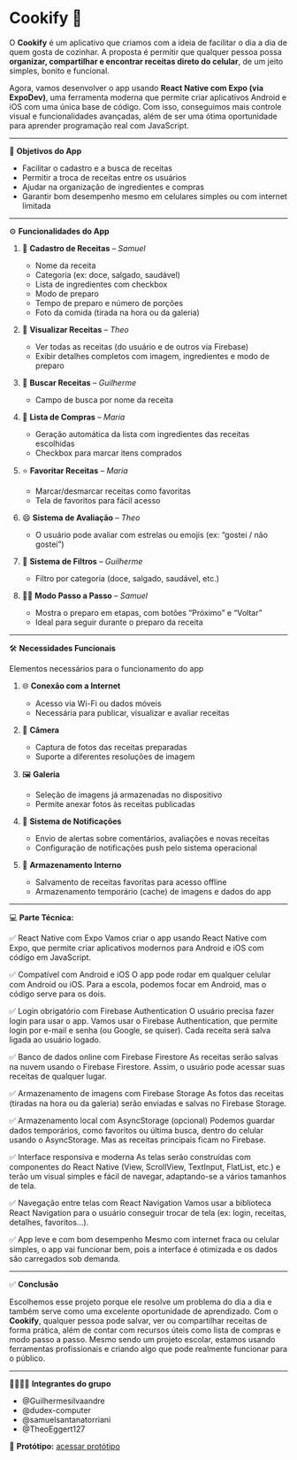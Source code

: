 # Cookify 🍴

O **Cookify** é um aplicativo que criamos com a ideia de facilitar o dia a dia de quem gosta de cozinhar. A proposta é permitir que qualquer pessoa possa **organizar, compartilhar e encontrar receitas direto do celular**, de um jeito simples, bonito e funcional.

Agora, vamos desenvolver o app usando **React Native com Expo (via ExpoDev)**, uma ferramenta moderna que permite criar aplicativos Android e iOS com uma única base de código. Com isso, conseguimos mais controle visual e funcionalidades avançadas, além de ser uma ótima oportunidade para aprender programação real com JavaScript.

---

🎯 **Objetivos do App**

* Facilitar o cadastro e a busca de receitas
* Permitir a troca de receitas entre os usuários
* Ajudar na organização de ingredientes e compras
* Garantir bom desempenho mesmo em celulares simples ou com internet limitada

---

⚙️ **Funcionalidades do App**

1. 📝 **Cadastro de Receitas** – *Samuel*

   * Nome da receita
   * Categoria (ex: doce, salgado, saudável)
   * Lista de ingredientes com checkbox
   * Modo de preparo
   * Tempo de preparo e número de porções
   * Foto da comida (tirada na hora ou da galeria)

2. 👀 **Visualizar Receitas** – *Theo*

   * Ver todas as receitas (do usuário e de outros via Firebase)
   * Exibir detalhes completos com imagem, ingredientes e modo de preparo

3. 🔎 **Buscar Receitas** – *Guilherme*

   * Campo de busca por nome da receita

4. 🛒 **Lista de Compras** – *Maria*

   * Geração automática da lista com ingredientes das receitas escolhidas
   * Checkbox para marcar itens comprados

5. ⭐ **Favoritar Receitas** – *Maria*

   * Marcar/desmarcar receitas como favoritas
   * Tela de favoritos para fácil acesso

6. 😄 **Sistema de Avaliação** – *Theo*

   * O usuário pode avaliar com estrelas ou emojis (ex: “gostei / não gostei”)

7. 🧁 **Sistema de Filtros** – *Guilherme*

   * Filtro por categoria (doce, salgado, saudável, etc.)

8. 👨‍🍳 **Modo Passo a Passo** – *Samuel*

   * Mostra o preparo em etapas, com botões “Próximo” e “Voltar”
   * Ideal para seguir durante o preparo da receita

---

🛠 **Necessidades Funcionais**

   Elementos necessários para o funcionamento do app

1. 🌐 **Conexão com a Internet**

   * Acesso via Wi-Fi ou dados móveis
   * Necessária para publicar, visualizar e avaliar receitas

2. 📸 **Câmera**

   * Captura de fotos das receitas preparadas
   * Suporte a diferentes resoluções de imagem

3. 🖼️ **Galeria**

   * Seleção de imagens já armazenadas no dispositivo
   * Permite anexar fotos às receitas publicadas

4. 🔔 **Sistema de Notificações**

   * Envio de alertas sobre comentários, avaliações e novas receitas
   * Configuração de notificações push pelo sistema operacional

5. 💾 **Armazenamento Interno**

   * Salvamento de receitas favoritas para acesso offline
   * Armazenamento temporário (cache) de imagens e dados do app

---

💻 **Parte Técnica:**

✅ React Native com Expo
Vamos criar o app usando React Native com Expo, que permite criar aplicativos modernos para Android e iOS com código em JavaScript.

✅ Compatível com Android e iOS
O app pode rodar em qualquer celular com Android ou iOS. Para a escola, podemos focar em Android, mas o código serve para os dois.

✅ Login obrigatório com Firebase Authentication
O usuário precisa fazer login para usar o app. Vamos usar o Firebase Authentication, que permite login por e-mail e senha (ou Google, se quiser).
Cada receita será salva ligada ao usuário logado.

✅ Banco de dados online com Firebase Firestore
As receitas serão salvas na nuvem usando o Firebase Firestore. Assim, o usuário pode acessar suas receitas de qualquer lugar.

✅ Armazenamento de imagens com Firebase Storage
As fotos das receitas (tiradas na hora ou da galeria) serão enviadas e salvas no Firebase Storage.

✅ Armazenamento local com AsyncStorage (opcional)
Podemos guardar dados temporários, como favoritos ou última busca, dentro do celular usando o AsyncStorage. Mas as receitas principais ficam no Firebase.

✅ Interface responsiva e moderna
As telas serão construídas com componentes do React Native (View, ScrollView, TextInput, FlatList, etc.) e terão um visual simples e fácil de navegar, adaptando-se a vários tamanhos de tela.

✅ Navegação entre telas com React Navigation
Vamos usar a biblioteca React Navigation para o usuário conseguir trocar de tela (ex: login, receitas, detalhes, favoritos...).

✅ App leve e com bom desempenho
Mesmo com internet fraca ou celular simples, o app vai funcionar bem, pois a interface é otimizada e os dados são carregados sob demanda.

---

✅ **Conclusão**

Escolhemos esse projeto porque ele resolve um problema do dia a dia e também serve como uma excelente oportunidade de aprendizado. Com o **Cookify**, qualquer pessoa pode salvar, ver ou compartilhar receitas de forma prática, além de contar com recursos úteis como lista de compras e modo passo a passo. Mesmo sendo um projeto escolar, estamos usando ferramentas profissionais e criando algo que pode realmente funcionar para o público.

---

👨‍👩‍👧‍👦 **Integrantes do grupo**

* @Guilhermesilvaandre
* @dudex-computer
* @samuelsantanatorriani
* @TheoEggert127

📱 **Protótipo:**
[acessar protótipo](https://marvelapp.com/prototype/11b8944e)

